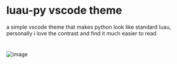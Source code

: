 # luau-py vscode theme

a simple vscode theme that makes python look like standard luau, personally i love the contrast and find it much easier to read
#
![image](https://github.com/user-attachments/assets/5e55c3ee-774c-4c43-bac5-ea35a76e3996)
